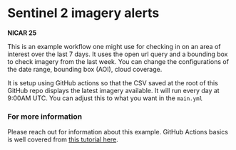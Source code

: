 # Sentinel 2 imagery alerts
**NICAR 25**

This is an example workflow one might use for checking in on an area of interest over the last 7 days. It uses the open url query and a bounding box to check imagery from the last week. You can change the configurations of the date range, bounding box (AOI), cloud coverage.

It is setup using GitHub actions so that the CSV saved at the root of this GitHub repo displays the latest imagery available. It will run every day at 9:00AM UTC. You can adjust this to what you want in the `main.yml`

### For more information
Please reach out for information about this example.
GitHub Actions basics is well covered from [this tutorial here]("https://palewi.re/docs/first-github-scraper/index.html").
